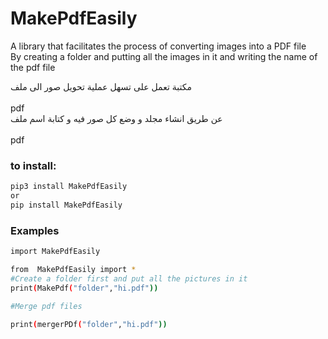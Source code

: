 # MakePdfEasily

A library that facilitates the process of converting images into a PDF file  <br />
By creating a folder and putting all the images in it and writing the name of the pdf file <br />

مكتبة تعمل على تسهل عملية تحويل صور الى ملف  <br />
 <br />
pdf 
 <br />
عن طريق انشاء مجلد و وضع كل صور فيه و كتابة اسم ملف  <br />
 <br />
pdf 


### to install:
```bash
pip3 install MakePdfEasily
or 
pip install MakePdfEasily
```
### Examples

```bash
import MakePdfEasily 

from  MakePdfEasily import *
#Create a folder first and put all the pictures in it
print(MakePdf("folder","hi.pdf"))

#Merge pdf files

print(mergerPDf("folder","hi.pdf"))
```
